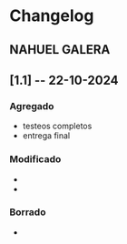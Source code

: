# Changelog

## NAHUEL GALERA

## [1.1] -- 22-10-2024

### Agregado
-   testeos completos
-   entrega final

### Modificado
-   
-   

### Borrado
-   
